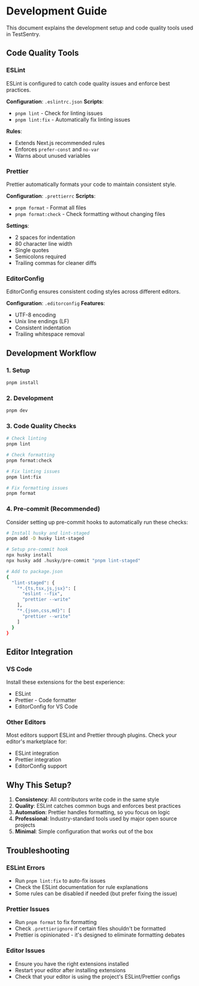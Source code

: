 # Development Guide

This document explains the development setup and code quality tools used in TestSentry.

## Code Quality Tools

### ESLint

ESLint is configured to catch code quality issues and enforce best practices.

**Configuration**: `.eslintrc.json`
**Scripts**:

- `pnpm lint` - Check for linting issues
- `pnpm lint:fix` - Automatically fix linting issues

**Rules**:

- Extends Next.js recommended rules
- Enforces `prefer-const` and `no-var`
- Warns about unused variables

### Prettier

Prettier automatically formats your code to maintain consistent style.

**Configuration**: `.prettierrc`
**Scripts**:

- `pnpm format` - Format all files
- `pnpm format:check` - Check formatting without changing files

**Settings**:

- 2 spaces for indentation
- 80 character line width
- Single quotes
- Semicolons required
- Trailing commas for cleaner diffs

### EditorConfig

EditorConfig ensures consistent coding styles across different editors.

**Configuration**: `.editorconfig`
**Features**:

- UTF-8 encoding
- Unix line endings (LF)
- Consistent indentation
- Trailing whitespace removal

## Development Workflow

### 1. Setup

```bash
pnpm install
```

### 2. Development

```bash
pnpm dev
```

### 3. Code Quality Checks

```bash
# Check linting
pnpm lint

# Check formatting
pnpm format:check

# Fix linting issues
pnpm lint:fix

# Fix formatting issues
pnpm format
```

### 4. Pre-commit (Recommended)

Consider setting up pre-commit hooks to automatically run these checks:

```bash
# Install husky and lint-staged
pnpm add -D husky lint-staged

# Setup pre-commit hook
npx husky install
npx husky add .husky/pre-commit "pnpm lint-staged"

# Add to package.json
{
  "lint-staged": {
    "*.{ts,tsx,js,jsx}": [
      "eslint --fix",
      "prettier --write"
    ],
    "*.{json,css,md}": [
      "prettier --write"
    ]
  }
}
```

## Editor Integration

### VS Code

Install these extensions for the best experience:

- ESLint
- Prettier - Code formatter
- EditorConfig for VS Code

### Other Editors

Most editors support ESLint and Prettier through plugins. Check your editor's marketplace for:

- ESLint integration
- Prettier integration
- EditorConfig support

## Why This Setup?

1. **Consistency**: All contributors write code in the same style
2. **Quality**: ESLint catches common bugs and enforces best practices
3. **Automation**: Prettier handles formatting, so you focus on logic
4. **Professional**: Industry-standard tools used by major open source projects
5. **Minimal**: Simple configuration that works out of the box

## Troubleshooting

### ESLint Errors

- Run `pnpm lint:fix` to auto-fix issues
- Check the ESLint documentation for rule explanations
- Some rules can be disabled if needed (but prefer fixing the issue)

### Prettier Issues

- Run `pnpm format` to fix formatting
- Check `.prettierignore` if certain files shouldn't be formatted
- Prettier is opinionated - it's designed to eliminate formatting debates

### Editor Issues

- Ensure you have the right extensions installed
- Restart your editor after installing extensions
- Check that your editor is using the project's ESLint/Prettier configs

